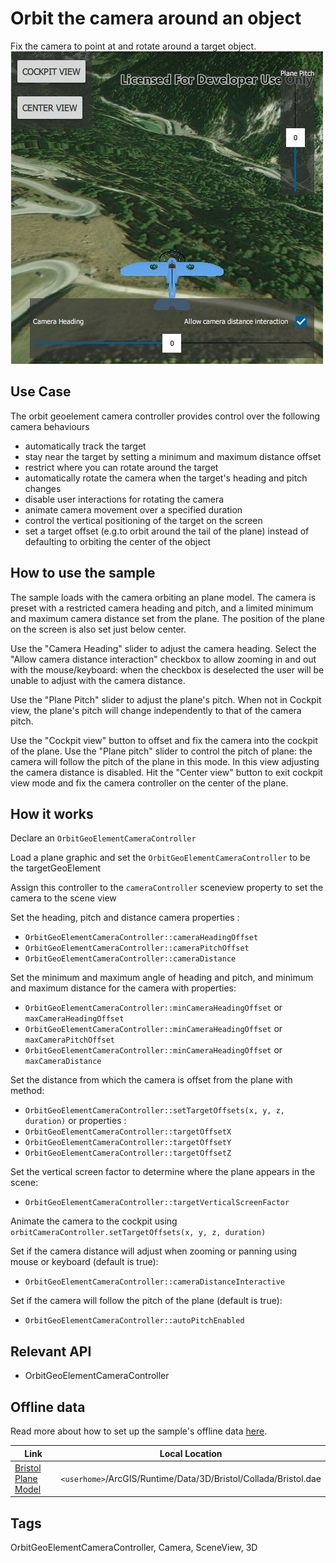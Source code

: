 # Orbit the camera around an object

Fix the camera to point at and rotate around a target object.
![](screenshot.png)

## Use Case
The orbit geoelement camera controller provides control over the following camera behaviours
 - automatically track the target
 - stay near the target by setting a minimum and maximum distance offset
 - restrict where you can rotate around the target
 - automatically rotate the camera when the target's heading and pitch changes
 - disable user interactions for rotating the camera
 - animate camera movement over a specified duration
 - control the vertical positioning of the target on the screen
 - set a target offset (e.g.to orbit around the tail of the plane) instead of defaulting to orbiting the center of the object

## How to use the sample
The sample loads with the camera orbiting an plane model. The camera is preset with a restricted camera heading and pitch, and a limited minimum and maximum camera distance set from the plane. The position of the plane on the screen is also set just below center.  

Use the "Camera Heading" slider to adjust the camera heading. Select the "Allow camera distance interaction" checkbox to allow zooming in and out with the mouse/keyboard: when the checkbox is deselected the user will be unable to adjust with the camera distance.  

Use the "Plane Pitch" slider to adjust the plane's pitch. When not in Cockpit view, the plane's pitch will change independently to that of the camera pitch.  

Use the "Cockpit view" button to offset and fix the camera into the cockpit of the plane. Use the "Plane pitch" slider to control the pitch of plane: the camera will follow the pitch of the plane in this mode. In this view adjusting the camera distance is disabled. Hit the "Center view" button to exit cockpit view mode and fix the camera controller on the center of the plane.  
## How it works
Declare an `OrbitGeoElementCameraController`

Load a plane graphic and set the `OrbitGeoElementCameraController` to be the targetGeoElement

Assign this controller to the `cameraController` sceneview property to set the camera to the scene view  

Set the heading, pitch and distance camera properties :
 - `OrbitGeoElementCameraController::cameraHeadingOffset`
 - `OrbitGeoElementCameraController::cameraPitchOffset`
 - `OrbitGeoElementCameraController::cameraDistance`

Set the minimum and maximum angle of heading and pitch, and minimum and maximum distance for the camera with properties:
 - `OrbitGeoElementCameraController::minCameraHeadingOffset` or `maxCameraHeadingOffset`
 - `OrbitGeoElementCameraController::minCameraHeadingOffset` or `maxCameraPitchOffset`
 - `OrbitGeoElementCameraController::minCameraHeadingOffset` or `maxCameraDistance`

Set the distance from which the camera is offset from the plane with method:
 - `OrbitGeoElementCameraController::setTargetOffsets(x, y, z, duration)`
or properties : 
 - `OrbitGeoElementCameraController::targetOffsetX`
 - `OrbitGeoElementCameraController::targetOffsetY`
 - `OrbitGeoElementCameraController::targetOffsetZ`

Set the vertical screen factor to determine where the plane appears in the scene:
 - `OrbitGeoElementCameraController::targetVerticalScreenFactor`

Animate the camera to the cockpit using `orbitCameraController.setTargetOffsets(x, y, z, duration)`  

Set if the camera distance will adjust when zooming or panning using mouse or keyboard (default is true):
 - `OrbitGeoElementCameraController::cameraDistanceInteractive`

Set if the camera will follow the pitch of the plane (default is true):
 - `OrbitGeoElementCameraController::autoPitchEnabled`

## Relevant API
 - OrbitGeoElementCameraController

## Offline data
Read more about how to set up the sample's offline data [here](http://links.esri.com/ArcGISRuntimeQtSamples).

Link | Local Location
---------|-------|
|[Bristol Plane Model](https://www.arcgis.com/home/item.html?id=681d6f7694644709a7c830ec57a2d72b)| `<userhome>`/ArcGIS/Runtime/Data/3D/Bristol/Collada/Bristol.dae |

## Tags
OrbitGeoElementCameraController, Camera, SceneView, 3D

